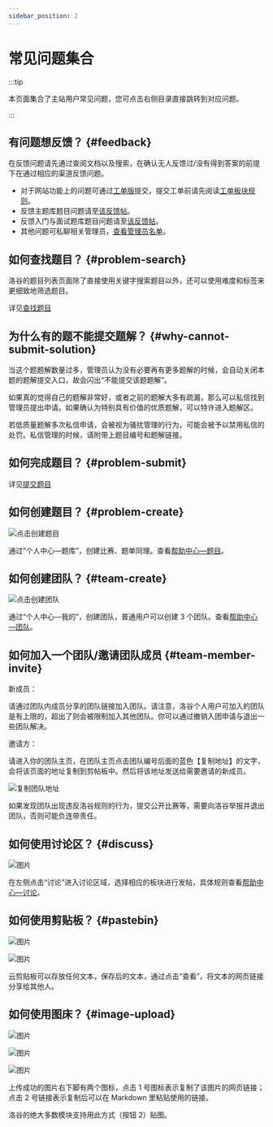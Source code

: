 ```yaml
---
sidebar_position: 2
---
```


# 常见问题集合

:::tip

本页面集合了主站用户常见问题，您可点击右侧目录直接跳转到对应问题。

:::

## 有问题想反馈？ {#feedback}

在反馈问题请先通过查阅文档以及搜索，在确认无人反馈过/没有得到答案的前提下在通过相应的渠道反馈问题。

- 对于网站功能上的问题可通过[工单版](https://www.luogu.com.cn/discuss/lists?forumname=service)提交，提交工单前请先阅读[工单板块规则](https://www.luogu.com.cn/discuss/show?postid=9779)。
- 反馈主题库题目问题请至[该反馈帖](https://www.luogu.com.cn/discuss/show?postid=566566)。
- 反馈入门与面试题库题目问题请至[该反馈帖](https://www.luogu.com.cn/discuss/show?postid=325040)。
- 其他问题可私聊相关管理员，[查看管理员名单](https://www.luogu.com.cn/discuss/327478)。

## 如何查找题目？ {#problem-search}

洛谷的题目列表页面除了直接使用关键字搜索题目以外，还可以使用难度和标签来更细致地筛选题目。

详见[查找题目](./problem/search.md)

## 为什么有的题不能提交题解？ {#why-cannot-submit-solution}

当这个题题解数量过多，管理员认为没有必要再有更多题解的时候，会自动关闭本题的题解提交入口，故会闪出“不能提交该题题解”。

如果真的觉得自己的题解非常好，或者之前的题解大多有疏漏，那么可以私信找到管理员提出申请。如果确认为特别具有价值的优质题解，可以特许进入题解区。

若低质量题解多次私信申请，会被视为骚扰管理的行为，可能会被予以禁用私信的处罚。私信管理的时候，请附带上题目编号和题解链接。

## 如何完成题目？ {#problem-submit}

详见[提交题目](./problem/submit.md)

## 如何创建题目？ {#problem-create}

![点击创建题目](_image/create-problem.jpg)

通过“个人中心—题库”，创建比赛、题单同理。查看[帮助中心—题目](./problem/index.md)。

## 如何创建团队？ {#team-create}

![点击创建团队](_image/create-team.jpg)

通过“个人中心—我的”，创建团队，普通用户可以创建 3 个团队。查看[帮助中心—团队](./team/index.md)。

## 如何加入一个团队/邀请团队成员 {#team-member-invite}

新成员：  

请通过团队内成员分享的团队链接加入团队。请注意，洛谷个人用户可加入的团队是有上限的，超出了则会被限制加入其他团队。你可以通过撤销入团申请与退出一些团队解决。

邀请方：  

请进入你的团队主页，在团队主页点击团队编号后面的蓝色【复制地址】的文字，会将该页面的地址复制到剪帖板中。然后将该地址发送给需要邀请的新成员。

![复制团队地址](_image/pt-member-review-9972470.png)

如果发现团队出现违反洛谷规则的行为，提交公开比赛等，需要向洛谷举报并退出团队，否则可能负连带责任。

## 如何使用讨论区？ {#discuss}

![图片](_image/discuss.jpeg)

在左侧点击“讨论”进入讨论区域，选择相应的板块进行发帖，具体规则查看[帮助中心—讨论](./discuss.md)。

## 如何使用剪贴板？ {#pastebin}

![图片](_image/pastebin-1.png)

![图片](_image/pastebin-2.png)

云剪贴板可以存放任何文本，保存后的文本，通过点击“查看”，将文本的网页链接分享给其他人。

## 如何使用图床？ {#image-upload}

![图片](_image/imageupload-1.jpeg)

![图片](_image/imageupload-2.jpeg)

![图片](_image/imageupload-3.jpeg)

上传成功的图片右下脚有两个图标，点击 1 号图标表示复制了该图片的网页链接；点击 2 号链接表示复制后可以在 Markdown 里粘贴使用的链接。

洛谷的绝大多数模块支持用此方式（按钮 2）贴图。
